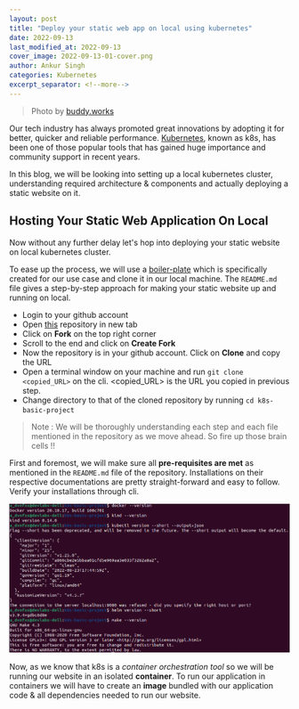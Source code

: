 ```yaml
---
layout: post
title: "Deploy your static web app on local using kubernetes"
date: 2022-09-13
last_modified_at: 2022-09-13
cover_image: 2022-09-13-01-cover.png
author: Ankur Singh
categories: Kubernetes
excerpt_separator: <!--more-->
---
```

> Photo by [buddy.works](https://buddy.works)

Our tech industry has always promoted great innovations by adopting it for better, quicker and reliable performance. [Kubernetes](https://kubernetes.io/), known as k8s, has been one of those popular tools that has gained huge importance and community support in recent years.

In this blog, we will be looking into setting up a local kubernetes cluster, understanding required architecture & components and actually deploying a static website on it.

<!--more-->

## Hosting Your Static Web Application On Local

Now without any further delay let's hop into deploying your static website on local kubernetes cluster. 

To ease up the process, we will use a [boiler-plate](https://github.com/sankur-codes/k8s-basic-project) which is specifically created for our use case and clone it in our local machine. The `README.md` file gives a step-by-step approach for making your static website up and running on local.

- Login to your github account
- Open [this](https://github.com/sankur-codes/k8s-basic-project) repository in new tab
- Click on **Fork** on the top right corner
- Scroll to the end and click on **Create Fork**
- Now the repository is in your github account. Click on **Clone** and copy the URL
- Open a terminal window on your machine and run `git clone <copied_URL>` on the cli. <copied_URL> is the URL you copied in previous step.
- Change directory to that of the cloned repository by running `cd k8s-basic-project`

> Note : We will be thoroughly understanding each step and each file mentioned in the repository as we move ahead. So fire up those brain cells !!


First and foremost, we will make sure all **pre-requisites are met** as mentioned in the `README.md` file of the repository. Installations on their respective documentations are pretty straight-forward and easy to follow. Verify your installations through cli.

![Installation Verification](/assets/images/2022-09-13-01-intallations.png)

Now, as we know that k8s is a _container orchestration tool_ so we will be running our website in an isolated **container**. To run our application in containers we will have to create an **image** bundled with our application code & all dependencies needed to run our website.






